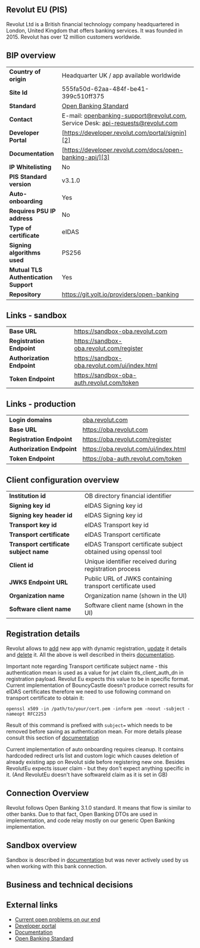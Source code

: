 ## Revolut EU (PIS)

Revolut Ltd is a British financial technology company headquartered in London, 
United Kingdom that offers banking services. It was founded in 2015.
Revolut has over 12 million customers worldwide.

## BIP overview 

|                                       |                                                                                 |
|---------------------------------------|---------------------------------------------------------------------------------|
| **Country of origin**                 | Headquarter UK / app available worldwide                                        | 
| **Site Id**                           | 555fa50d-62aa-484f-be41-399c510ff375	                                           |
| **Standard**                          | [Open Banking Standard][4]                                                      |
| **Contact**                           | E-mail: openbanking-support@revolut.com, Service Desk: api-requests@revolut.com |
| **Developer Portal**                  | [https://developer.revolut.com/portal/signin][2]                                | 
| **Documentation**                     | [https://developer.revolut.com/docs/open-banking-api/][3]                       |
| **IP Whitelisting**                   | No                                                                              |
| **PIS Standard version**              | v3.1.0                                                                          |
| **Auto-onboarding**                   | Yes                                                                             |
| **Requires PSU IP address**           | No                                                                              |
| **Type of certificate**               | eIDAS                                                                           |
| **Signing algorithms used**           | PS256                                                                           |
| **Mutual TLS Authentication Support** | Yes                                                                             |
| **Repository**                        | https://git.yolt.io/providers/open-banking                                      |

## Links - sandbox

|                            |                                               |
|----------------------------|-----------------------------------------------|
| **Base URL**               | https://sandbox-oba.revolut.com               | 
| **Registration Endpoint**  | https://sandbox-oba.revolut.com/register      |
| **Authorization Endpoint** | https://sandbox-oba.revolut.com/ui/index.html |
| **Token Endpoint**         | https://sandbox-oba-auth.revolut.com/token    |

## Links - production 

|                            |                                       |
|----------------------------|---------------------------------------|
| **Login domains**          | [oba.revolut.com](oba.revolut.com)    | 
| **Base URL**               | https://oba.revolut.com               | 
| **Registration Endpoint**  | https://oba.revolut.com/register      |
| **Authorization Endpoint** | https://oba.revolut.com/ui/index.html |
| **Token Endpoint**         | https://oba-auth.revolut.com/token    | 

## Client configuration overview

|                                        |                                                                 |
|----------------------------------------|-----------------------------------------------------------------|
| **Institution id**                     | OB directory financial identifier                               |
| **Signing key id**                     | eIDAS Signing key id                                            | 
| **Signing key header id**              | eIDAS Signing key id                                            | 
| **Transport key id**                   | eIDAS Transport key id                                          |
| **Transport certificate**              | eIDAS Transport certificate                                     |
| **Transport certificate subject name** | eIDAS Transport certificate subject obtained using openssl tool |
| **Client id**                          | Unique identifier received during registration process          |
| **JWKS Endpoint URL**                  | Public URL of JWKS containing transport certificate used        |
| **Organization name**                  | Organization name (shown in the UI)                             |
| **Software client name**               | Software client name (shown in the UI)                          |

## Registration details

Revolut allows to [add][5] new app with dynamic registration, [update][6] it details and [delete][7] it.
All the above is well described in theirs [documentation][3].

Important note regarding Transport certificate subject name - this authentication mean is used as a value for 
jwt claim tls_client_auth_dn in registration payload. Revolut Eu expects this value to be in specific format.
Current implementation of BouncyCastle doesn't produce correct results for eIDAS certificates therefore
we need to use following command on transport certificate to obtain it:
```shell
openssl x509 -in /path/to/your/cert.pem -inform pem -noout -subject -nameopt RFC2253
```
Result of this command is prefixed with `subject=` which needs to be removed before saving as authentication mean.
For more details please consult this section of [documentation][8]


Current implementation of auto onboarding requires cleanup. It contains hardcoded redirect urls list and custom logic
which causes deletion of already existing app on Revolut side before registering new one. 
Besides RevolutEu expects issuer claim - but they don't expect anything specific in it. (And RevolutEu doesn't have softwareId claim as it is set in GB)

## Connection Overview

Revolut follows Open Banking 3.1.0 standard. It means that flow is similar to other banks. Due to that fact,
Open Banking DTOs are used in implementation, and code relay mostly on our generic Open Banking implementation.

## Sandbox overview

Sandbox is described in [documentation][3] but was never actively used by us when working with this bank connection.
  
## Business and technical decisions
  
## External links
* [Current open problems on our end][1]
* [Developer portal][2]
* [Documentation][3]
* [Open Banking Standard][4]


[1]: <https://yolt.atlassian.net/issues/?jql=project%20%3D%20%22C4PO%22%20AND%20component%20%3D%20REVOLUT_EU%20AND%20status%20!%3D%20Done%20AND%20Resolution%20%3D%20Unresolved%20ORDER%20BY%20status>
[2]: <https://developer.revolut.com/portal/signin>
[3]: <https://developer.revolut.com/docs/open-banking-api/>
[4]: <https://standards.openbanking.org.uk/>
[5]: <https://developer.revolut.com/docs/build-banking-apps/#identification-and-authentication-identification-and-authentication-dynamic-client-registration-registration-request>
[6]: <https://developer.revolut.com/docs/build-banking-apps/#identification-and-authentication-identification-and-authentication-dynamic-client-registration-updating-a-client>
[7]: <https://developer.revolut.com/docs/build-banking-apps/#identification-and-authentication-identification-and-authentication-dynamic-client-registration-deleting-a-client>
[8]: <https://developer.revolut.com/docs/build-banking-apps/#register-your-application-using-dcr-3-create-a-jwt>
